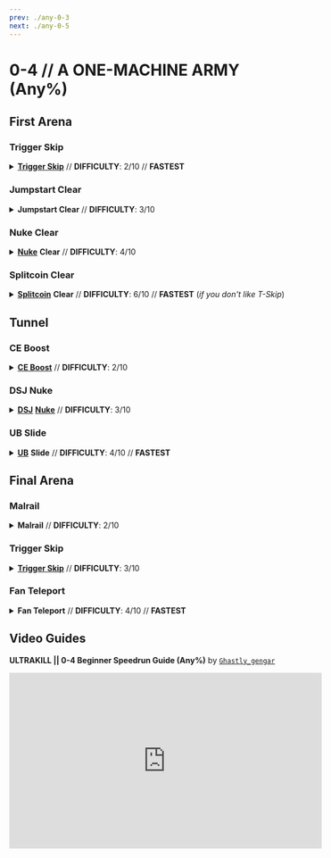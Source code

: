 ```yaml
---
prev: ./any-0-3
next: ./any-0-5
---
```


# 0-4 // A ONE-MACHINE ARMY (Any%)

## First Arena

<div class="hidden-header">

### Trigger Skip

</div>

<details class="easy">
    <summary>
        <a href="/speedrun.tech#trigger-skip"><b>Trigger Skip</b></a> // <b>DIFFICULTY</b>: 2/10 // <b>FASTEST</b>
    </summary>
    <p>
        Start off by <b>placing oil in the middle</b> using the Firestart Rocket Launcher. Then, do a <a href="/speedrun-tech#slam-store"><b>Slam Store</b></a> (<i>or two</i>) and slide until you reach the first door.
    </p>
    <p>
        Once you're at the first door, do a <a href="/speedrun-tech#slide-jump"><b>Slide Jump</b></a> then slam right before this point seen in the screenshot below.
    </p>
    <img
        class="image"
        src="https://i.imgur.com/jGMrm1O.png"
        width="735"
    ></img>
    <p>
        After landing, do a <a href="/speedrun-tech#trigger-skip"><b>Trigger Skip</b></a> however way you may like. Once you Trigger Skip, do either a <a href="/speedrun-tech#flick-ub"><b>Flick UB</b></a> or a <a href="/speedrun-tech#ce-boost-core-eject-boost"><b>CE Boost</b></a> to get up to the checkpoint.
    </p>
    <video width="735" height="auto" loop controls muted>
        <source src="https://i.imgur.com/Ykrgx3O.mp4" type="video/mp4">
    </video>
</details>

<div class="hidden-header">

### Jumpstart Clear

</div>

<details class="easy">
    <summary>
        <b>Jumpstart Clear</b> // <b>DIFFICULTY</b>: 3/10
    </summary>
    <p>
        Start off by <b>placing oil in the middle</b> using the Firestart Rocket Launcher. Then, equip the overpump and start pumping it until it's at max. Once it's at max, do a <a href="/speedrun-tech#slam-store"><b>Slam Store</b></a> (<i>or two</i>) and slide until you reach the first door.
    </p>
    <p>
        At the first door, <b>use your overpump</b> to fly over to the arena trigger as soon as possible. As you're in the air, <b>throw out 3</b> (<i>ideally</i>) <b>of your magnets</b> so the jumpstart reaches all 15 of the enemies in the room.
    </p>
    <video width="735" height="auto" loop controls muted>
        <source src="https://i.imgur.com/Qr9eDH1.mp4" type="video/mp4">
    </video>
    <p>
        After placing down your magnets, switch to your jumpstart then <b>target one of the Strays at the highest platform</b> by whiplashing them then both placing the jumpstart cable & shooting the primary fire of the jumpstart at the Stray.
    </p>
    <p>
        Once the stray dies, the rest of the enemies in the room (<i>15</i>) should die as well. In the meantime, <b>equip your Alternate Sawed-On</b> and <b>start charging it up</b> with both primary and alternate fire, as you want to then <a href="/speedrun-tech#dash-jump"><b>Dash Jump</b></a> (<i>while on the stairs</i>) to head towards the <a href="/general-info#enemy-terms"><b>Maurice</b></a>.
    </p>
    <img
        class="image"
        src="https://i.imgur.com/S5n84bv.png"
        width="735"
    ></img>
    <p>
        Once at the Maurice, <b>release both</b> your primary & alternate fire to hit the Maurice, which <i>should</i> instantly kill it. After killing the Maurice, do either a <a href="/speedrun-tech#flick-ub"><b>Flick UB</b></a> or a <a href="/speedrun-tech#ce-boost-core-eject-boost"><b>CE Boost</b></a> to get up to the checkpoint.
    </p>
    <video width="735" height="auto" loop controls muted>
        <source src="https://i.imgur.com/m7WvEIH.mp4" type="video/mp4">
    </video>
</details>

<div class="hidden-header">

### Nuke Clear

</div>

<details class="medium">
    <summary>
        <a href="/speedrun-tech#nukes"><b>Nuke</b></a> <b>Clear</b> // <b>DIFFICULTY</b>: 4/10
    </summary>
    <p>
        Start off by <b>placing oil in the middle</b> using the Firestart Rocket Launcher. Then, equip the overpump and start pumping it until it's at max. Once it's at max, do a <a href="/speedrun-tech#slam-store"><b>Slam Store</b></a> (<i>or two</i>) and slide until you reach the first door.
    </p>
    <p>
        At the first door, <b>use your overpump</b> to fly over to the arena trigger as soon as possible. Once landed, throw a saw with Attractor Sawblade then <b>throw an oversaw</b> with the Overheat Sawblade<b> at the Stray on the lowest platform.</b>
    </p>
    <video width="735" height="auto" loop controls muted>
        <source src="https://i.imgur.com/pTdlsY0.mp4" type="video/mp4">
    </video>
    <p>
        After throwing out the oversaw, go on the stairs then <b>switch to your Core Eject Shotgun</b>. Once swapped, <b>start charging it up</b> and after everything has spawned, release right click then quickly switch to your Malicious Railcannon to shoot the core, which will do a <a href="/speedrun-tech#nukes"><b>Nuke</b></a>.
    </p>
    <div class="warning">
        <div class="warning-header">
            <i class="fa-solid fa-lightbulb"></i>
            Tip
        </div>
        Aim the Core Eject slightly up to hit some of the enemies that are on raised/higher platforms.
    </div>
    <p>
        Once all of the enemies are dead (<i>15</i>), switch to your Alternate Sawed-On and <b>start charging it up</b> with both primary and alternate fire, as you want to then <a href="/speedrun-tech#dash-jump"><b>Dash Jump</b></a> (<i>while on the stairs</i>) to head towards the <a href="/general-info#enemy-terms"><b>Maurice</b></a>.
    </p>
    <img
        class="image"
        src="https://i.imgur.com/S5n84bv.png"
        width="735"
    ></img>
    <p>
        Once at the Maurice, <b>release both</b> your primary & alternate fire to hit the Maurice, which <i>should</i> instantly kill it. After killing the Maurice, do a <a href="/speedrun-tech#ce-boost-core-eject-boost"><b>CE Boost</b></a> to get up to the checkpoint.
    </p>
    <video width="735" height="auto" loop controls muted>
        <source src="https://i.imgur.com/WIeYx4O.mp4" type="video/mp4">
    </video>
</details>

<div class="hidden-header">

### Splitcoin Clear

</div>

<details class="medium">
    <summary>
        <a href="/speedrun-tech#split-coins"><b>Splitcoin</b></a> <b>Clear</b> // <b>DIFFICULTY</b>: 6/10 // <b>FASTEST</b> (<i>if you don't like T-Skip</i>)
    </summary>
    <p>
        Start off by <b>placing oil in the middle</b> using the Firestart Rocket Launcher. Then, equip the overpump and start pumping it until it's at max. Once it's at max, do a <a href="/speedrun-tech#slam-store"><b>Slam Store</b></a> (<i>or two</i>) and slide until you reach the first door.
    </p>
    <p>
        At the first door, <b>use your overpump</b> to fly over to the arena trigger as soon as possible. Once landed, throw a saw with Attractor Sawblade then <b>throw an oversaw</b> with the Overheat Sawblade <b>at the Stray on the lowest platform.</b>
    </p>
    <video width="735" height="auto" loop controls muted>
        <source src="https://i.imgur.com/pTdlsY0.mp4" type="video/mp4">
    </video>
    <p>
        Once placed, <b>quickly jump up</b> and <b>throw a coin towards the highest platform</b>, then do a <a href="/speedrun-tech#split-coins"><b>Split Coin</b></a> once the top two Strays spawn in. Do the same for the two Strays that spawn in on the second highest platform.
    </p>
    <p>
        After killing both of the Strays, Knuckleblast the 10+ Filth at the bottom, then after they've died, equip your Alternate Sawed-On and <b>start charging it up</b> with both primary and alternate fire, as you want to then <a href="/speedrun-tech#dash-jump"><b>Dash Jump</b></a> (<i>while on the stairs</i>) to head towards the <a href="/general-info#enemy-terms"><b>Maurice</b></a>.
    </p>
    <div class="warning">
        <div class="warning-header">
            <i class="fa-solid fa-lightbulb"></i>
            Tip
        </div>
        Placing Sawblades makes killing the Filth not only faster, but also much more consistent.
    </div>
    <br />
    <img
        class="image"
        src="https://i.imgur.com/S5n84bv.png"
        width="735"
    ></img>
    <p>
        Once at the Maurice, <b>release both</b> your primary & alternate fire to hit the Maurice, which <i>should</i> instantly kill it. After killing the Maurice, do either a <a href="/speedrun-tech#flick-ub"><b>Flick UB</b></a> or a <a href="/speedrun-tech#ce-boost-core-eject-boost"><b>CE Boost</b></a> to get up to the checkpoint.
    </p>
    <video width="735" height="auto" loop controls muted>
        <source src="https://i.imgur.com/F7Y5WBW.mp4" type="video/mp4">
    </video>
</details>

## Tunnel

<div class="hidden-header">

### CE Boost

</div>

<details class="easy">
    <summary>
        <a href="/speedrun-tech#ce-boost-core-eject-boost"><b>CE Boost</b></a> // <b>DIFFICULTY</b>: 2/10
    </summary>
    <p>
        After checkpoint, do a <b>dash then slide</b> a bit, then do a <a href="/speedrun-tech#ce-boost-core-eject-boost"><b>CE Boost</b></a> till you're at the end of the tunnel. Once you're at the end of the tunnel, <b>slam then dash</b> to go into the checkpoint. From here, <b>pause and checkpoint</b> to regain your railcannon charge.
    </p>
    <div class="tips">
        <div class="tips-header">
            <i class="fa-solid fa-circle-exclamation"></i>
            Note
        </div>
        You checkpoint because you have no momentum going into the checkpoint anyways, so you aren't really losing any time from doing this.
    </div>
    <br />
    <video width="735" height="auto" loop controls muted>
        <source src="https://i.imgur.com/J2rcMvD.mp4" type="video/mp4">
    </video>
</details>

<div class="hidden-header">

### DSJ Nuke

</div>

<details class="easy">
    <summary>
        <a href="/speedrun-tech#dsj-dash-slide-jump"><b>DSJ</b></a> <a href="/speedrun-tech#nukes"><b>Nuke</b></a> // <b>DIFFICULTY</b>: 3/10
    </summary>
    <p>
        After checkpointing, do a <a href="/speedrun-tech#dsj-dash-slide-jump"><b>DSJ</b></a> and then wait a little bit. Once you've made it <b>a bit past the door</b>, do an <a href="/speedrun-tech#ub-ultraboost"><b>Ultraboost</b></a> (<i>ideally, a <a href="/speedrun-tech#flick-ub"><b>Flick UB</b></a> </i>) to make it to the end of the Tunnel.
    </p>
    <p>
        Once at the end of the tunnel, <b>slam then slide</b> into the checkpoint. Then, <b>pause and checkpoint</b> to regain your railcannon charge.
    </p>
    <div class="tips">
        <div class="tips-header">
            <i class="fa-solid fa-circle-exclamation"></i>
            Note
        </div>
        You checkpoint because you have no momentum going into the checkpoint anyways, so you aren't really losing any time from doing this.
    </div>
    <br />
    <video width="735" height="auto" loop controls muted>
        <source src="https://i.imgur.com/Tf9wZqg.mp4" type="video/mp4">
    </video>
</details>

<div class="hidden-header">

### UB Slide

</div>

<details class="medium">
    <summary>
        <a href="/speedrun-tech#ub-ultraboost"><b>UB</b></a> <b>Slide</b> // <b>DIFFICULTY</b>: 4/10 // <b>FASTEST</b>
    </summary>
    <br />
    <div class="warning">
        <div class="warning-header">
            <i class="fa-solid fa-bell"></i>
            Important
        </div>
        In order to do this, you must have used a nuke to get up to the checkpoint.
    </div>
    <p>
        Once you did your <a href="/speedrun-tech#ub-ultraboost"><b>Ultraboost</b></a>, <b>quickly swap</b> to your Firestarter Rocket Launcher & Knuckleblaster Arm, then <b>PAUSE</b> as <b><i>SOON</i></b> you hit the checkpoint. After pausing, click "<i>Checkpoint</i>" then instantly hold slide and start throwing out oil below you.
    </p>
    <p>
        <b>Keep sliding UNTIL</b> you're near the area as seen in the screenshot below, at this area you want to <b>Knuckleblast somewhere around there</b> <u>depending</u> on the speed you're going at.
    </p>
    <div class="warning">
        <div class="warning-header">
            <i class="fa-solid fa-lightbulb"></i>
            Tip
        </div>
        For example, if you're going ~70+ hu/s, use your Knuckleblast earlier, or if you're going ~66 hu/s, use your Knuckleblast later.
    </div>
    <br />
    <img
        class="image"
        src="https://i.imgur.com/siyUeua.png"
        width="735"
    ></img>
    <p>
        Once you've used your Knuckleblast, the front glass at the Final Arena should be broken. <b>Keep sliding</b> until you're <b>above this broken part of the glass</b>, then <b>slam down</b>. Once you've teleported back up, <b>continue sliding</b> (<i>by pressing Slide again</i>) until you're at the exit. 
    </p>
    <video width="735" height="auto" loop controls muted>
        <source src="https://i.imgur.com/z0Y2jbD.mp4" type="video/mp4">
    </video>
</details>

## Final Arena

<div class="hidden-header">

### Malrail

</div>

<details class="easy">
    <summary>
        <b>Malrail</b> // <b>DIFFICULTY</b>: 2/10
    </summary>
    <p>
        After checkpointing, <b>break the cooling chamber glass</b> in front of you with either your Whiplash or one of your arms. Then, go into the final arena and <b>use your Malicious Railcannon</b> below you.
    </p>
    <p>
        This will give you a significant amount of height. Once you're <b>above the line</b> shown in the screenshot below, either <b>dash over</b> or <b>Rocket Ride</b> till above the stairs that lead to the exit. Once above this, <b>slam down and slide</b> into the exit.
    </p>
    <img
        class="image"
        src="https://i.imgur.com/Kzu3YNE.png"
        width="735"
    ></img>
    <br />
    <video width="735" height="auto" loop controls muted>
        <source src="https://i.imgur.com/svKhkuH.mp4" type="video/mp4">
    </video>
</details>

<div class="hidden-header">

### Trigger Skip

</div>

<details class="easy">
    <summary>
        <a href="/speedrun.tech#trigger-skip"><b>Trigger Skip</b></a> // <b>DIFFICULTY</b>: 3/10
    </summary>
    <p>
        After checkpointing, <b>break the cooling chamber glass</b> in front of you with either your Whiplash or one of your arms. Then, go into the final arena and line up right before the line in the screenshot below.
    </p>
    <img
        class="image"
        src="https://i.imgur.com/Un49IVE.png"
        width="735"
    ></img>
    <p>
        Once you've lined up, do a <a href="/speedrun.tech#trigger-skip"><b>Trigger Skip</b></a> in any way you prefer, then <b>with the momentum from the rocket</b>, let it send you close to the door. Once you're near it, <b>slam down</b>, then either do a <a href="/speedrun-tech#dsj-dash-slide-jump"><b>DSJ</b></a><b> or a dash slide</b> into the exit.
    </p>
    <video width="735" height="auto" loop controls muted>
        <source src="https://i.imgur.com/LZOei9u.mp4" type="video/mp4">
    </video>
</details>

<div class="hidden-header">

### Fan Teleport

</div>

<details class="medium">
    <summary>
        <b>Fan Teleport</b> // <b>DIFFICULTY</b>: 4/10 // <b>FASTEST</b>
    </summary>
    <p>
        After checkpointing, <b>break the cooling chamber glass</b> in front of you with either your Whiplash or one of your arms. Then, go into the final arena and break the first glass right below you.
    </p>
    <p>
        Once broken, <b>slam down</b>. After you've teleported back up, <b>continue sliding</b> (<i>by pressing Slide again</i>) until you're at the exit. 
    </p>
    <video width="735" height="auto" loop controls muted>
        <source src="https://i.imgur.com/U0JpOgm.mp4" type="video/mp4">
    </video>
</details>

## Video Guides
<b>ULTRAKILL || 0-4 Beginner Speedrun Guide (Any%)</b> by <a href="https://www.youtube.com/@ghastly_gengar/videos"><code>Ghastly_gengar</code></a>
<iframe width="560" height="315" src="https://www.youtube.com/embed/p73l1EWMrQ0" frameborder="0" allow="accelerometer; autoplay; clipboard-write; encrypted-media; gyroscope; picture-in-picture" allowfullscreen></iframe>